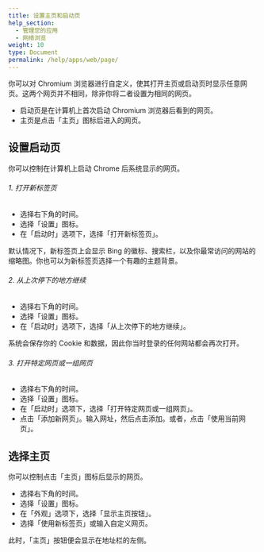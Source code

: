 ```yaml
---
title: 设置主页和启动页
help_section:
  - 管理您的应用
  - 网络浏览
weight: 10
type: Document
permalink: /help/apps/web/page/
---
```


你可以对 Chromium 浏览器进行自定义，使其打开主页或启动页时显示任意网页。这两个网页并不相同，除非你将二者设置为相同的网页。

- 启动页是在计算机上首次启动 Chromium 浏览器后看到的网页。
- 主页是点击「主页」图标后进入的网页。

## 设置启动页

你可以控制在计算机上启动 Chrome 后系统显示的网页。

###### 1. 打开新标签页

- 选择右下角的时间。
- 选择「设置」图标。
- 在「启动时」选项下，选择「打开新标签页」。

默认情况下，新标签页上会显示 Bing 的徽标、搜索栏，以及你最常访问的网站的缩略图。你也可以为新标签页选择一个有趣的主题背景。

###### 2. 从上次停下的地方继续

- 选择右下角的时间。
- 选择「设置」图标。
- 在「启动时」选项下，选择「从上次停下的地方继续」。

系统会保存你的 Cookie 和数据，因此你当时登录的任何网站都会再次打开。

###### 3. 打开特定网页或一组网页

- 选择右下角的时间。
- 选择「设置」图标。
- 在「启动时」选项下，选择「打开特定网页或一组网页」。
- 点击「添加新网页」。输入网址，然后点击添加。或者，点击「使用当前网页」。

## 选择主页

你可以控制点击「主页」图标后显示的网页。

- 选择右下角的时间。
- 选择「设置」图标。
- 在「外观」选项下，选择「显示主页按钮」。
- 选择「使用新标签页」或输入自定义网页。

此时，「主页」按钮便会显示在地址栏的左侧。
